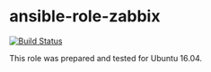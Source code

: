 # ansible-role-zabbix

[![Build Status](https://travis-ci.com/iroquoisorg/ansible-role-zabbix.svg?branch=master)](https://travis-ci.com/iroquoisorg/ansible-role-zabbix)

This role was prepared and tested for Ubuntu 16.04.
